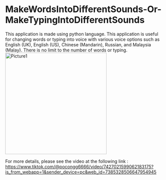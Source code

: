 # MakeWordsIntoDifferentSounds-Or-MakeTypingIntoDifferentSounds
This application is made using python language. This application is useful for changing words or typing into voice with various voice options such as English (UK), English (US), Chinese (Mandarin), Russian, and Malaysia (Malay). There is no limit to the number of words or typing.
<img width="322" alt="Picture1" src="https://github.com/user-attachments/assets/ed6321e7-b397-4733-81e7-ad540c0df8d8">

For more details, please see the video at the following link : https://www.tiktok.com/@pocongg6666/video/7427021599062183175?is_from_webapp=1&sender_device=pc&web_id=7385328506647954945
